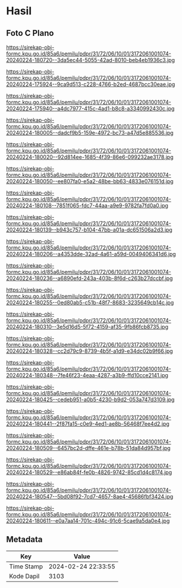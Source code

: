 # Hasil

## Foto C Plano

https://sirekap-obj-formc.kpu.go.id/85a6/pemilu/pdpr/31/72/06/10/01/3172061001074-20240224-180720--3da5ec44-5055-42ad-8010-beb4eb1936c3.jpg

https://sirekap-obj-formc.kpu.go.id/85a6/pemilu/pdpr/31/72/06/10/01/3172061001074-20240224-175924--9ca9d513-c228-4766-b2ed-4687bcc30eae.jpg

https://sirekap-obj-formc.kpu.go.id/85a6/pemilu/pdpr/31/72/06/10/01/3172061001074-20240224-175940--a4dc7977-415c-4ad1-b8c8-a3340992430c.jpg

https://sirekap-obj-formc.kpu.go.id/85a6/pemilu/pdpr/31/72/06/10/01/3172061001074-20240224-180005--dadcf9b5-159e-4972-bc73-a47d5e885536.jpg

https://sirekap-obj-formc.kpu.go.id/85a6/pemilu/pdpr/31/72/06/10/01/3172061001074-20240224-180020--92d814ee-1685-4f39-86e6-099232ae3178.jpg

https://sirekap-obj-formc.kpu.go.id/85a6/pemilu/pdpr/31/72/06/10/01/3172061001074-20240224-180050--ee807fa0-e5a2-48be-bb63-4833e076151d.jpg

https://sirekap-obj-formc.kpu.go.id/85a6/pemilu/pdpr/31/72/06/10/01/3172061001074-20240224-180108--7851f065-fdc7-44aa-a9e9-9782fa7fd0a0.jpg

https://sirekap-obj-formc.kpu.go.id/85a6/pemilu/pdpr/31/72/06/10/01/3172061001074-20240224-180139--b943c757-b104-47bb-a01a-dc651506a2d3.jpg

https://sirekap-obj-formc.kpu.go.id/85a6/pemilu/pdpr/31/72/06/10/01/3172061001074-20240224-180206--a4353dde-32ad-4a61-a59d-0049406341d6.jpg

https://sirekap-obj-formc.kpu.go.id/85a6/pemilu/pdpr/31/72/06/10/01/3172061001074-20240224-180236--a6890efd-243a-403b-8f6d-c263b27dccbf.jpg

https://sirekap-obj-formc.kpu.go.id/85a6/pemilu/pdpr/31/72/06/10/01/3172061001074-20240224-180255--0ed80ab5-c51b-48f7-8683-3235649cb14c.jpg

https://sirekap-obj-formc.kpu.go.id/85a6/pemilu/pdpr/31/72/06/10/01/3172061001074-20240224-180310--3e5d16d5-5f72-4159-af35-9fb86fcb8735.jpg

https://sirekap-obj-formc.kpu.go.id/85a6/pemilu/pdpr/31/72/06/10/01/3172061001074-20240224-180328--cc2d79c9-8739-4b5f-a1d9-e34dc02b9f66.jpg

https://sirekap-obj-formc.kpu.go.id/85a6/pemilu/pdpr/31/72/06/10/01/3172061001074-20240224-180348--7fe46f23-4eaa-4287-a3b9-ffd10cce2141.jpg

https://sirekap-obj-formc.kpu.go.id/85a6/pemilu/pdpr/31/72/06/10/01/3172061001074-20240224-180425--cedeb951-a0b5-4230-b9d2-053a747d3109.jpg

https://sirekap-obj-formc.kpu.go.id/85a6/pemilu/pdpr/31/72/06/10/01/3172061001074-20240224-180441--2f87fa15-c0e9-4ed1-ae8b-56468f7ee4d2.jpg

https://sirekap-obj-formc.kpu.go.id/85a6/pemilu/pdpr/31/72/06/10/01/3172061001074-20240224-180509--6457bc2d-dffe-461e-b78b-51da84d957bf.jpg

https://sirekap-obj-formc.kpu.go.id/85a6/pemilu/pdpr/31/72/06/10/01/3172061001074-20240224-180529--e86ab84f-fe0b-4826-9742-85cd1d4c8174.jpg

https://sirekap-obj-formc.kpu.go.id/85a6/pemilu/pdpr/31/72/06/10/01/3172061001074-20240224-180547--5bd08f92-7cd7-4657-8ae4-45686fbf3424.jpg

https://sirekap-obj-formc.kpu.go.id/85a6/pemilu/pdpr/31/72/06/10/01/3172061001074-20240224-180611--e0a7aa14-701c-494c-91c6-5cae9a5da0e4.jpg


## Metadata

| Key        | Value               |
| ---------- | ------------------- |
| Time Stamp | 2024-02-24 22:33:55 |
| Kode Dapil | 3103                |



